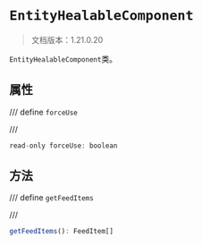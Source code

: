 # `EntityHealableComponent`

> 文档版本：1.21.0.20

`EntityHealableComponent`类。

## 属性

/// define
`forceUse`


///

```js
read-only forceUse: boolean
```


## 方法

/// define
`getFeedItems`


///

```js
getFeedItems(): FeedItem[]
```

